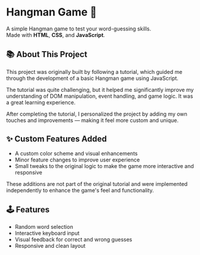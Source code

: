 # Hangman Game 🎯

A simple Hangman game to test your word-guessing skills.  
Made with **HTML**, **CSS**, and **JavaScript**.

## 📚 About This Project

This project was originally built by following a tutorial, which guided me through the development of a basic Hangman game using JavaScript.  

The tutorial was quite challenging, but it helped me significantly improve my understanding of DOM manipulation, event handling, and game logic. It was a great learning experience.

After completing the tutorial, I personalized the project by adding my own touches and improvements — making it feel more custom and unique.

## ✨ Custom Features Added

- A custom color scheme and visual enhancements
- Minor feature changes to improve user experience
- Small tweaks to the original logic to make the game more interactive and responsive

These additions are not part of the original tutorial and were implemented independently to enhance the game's feel and functionality.

## 🕹️ Features

- Random word selection
- Interactive keyboard input
- Visual feedback for correct and wrong guesses
- Responsive and clean layout
